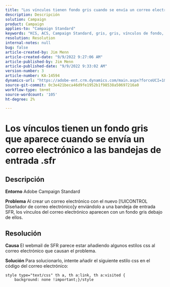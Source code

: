 ```yaml
---
title: "Los vínculos tienen fondo gris cuando se envía un correo electrónico a las bandejas de entrada .sfr"
description: Descripción
solution: Campaign
product: Campaign
applies-to: "Campaign Standard"
keywords: "KCS, ACS, Campaign Standard, gris, gris, vínculos de fondo, correo electrónico, bandejas de entrada .sfr, Diseñador de correos electrónicos"
resolution: Resolution
internal-notes: null
bug: false
article-created-by: Jim Menn
article-created-date: "9/9/2022 9:27:06 AM"
article-published-by: Jim Menn
article-published-date: "9/9/2022 9:33:02 AM"
version-number: 3
article-number: KA-14594
dynamics-url: "https://adobe-ent.crm.dynamics.com/main.aspx?forceUCI=1&pagetype=entityrecord&etn=knowledgearticle&id=ad383a90-2130-ed11-9db1-0022480866ad"
source-git-commit: 0c3e421beca46d9fe1952b1f98538a50697216a0
workflow-type: tm+mt
source-wordcount: '105'
ht-degree: 2%

---
```


# Los vínculos tienen un fondo gris que aparece cuando se envía un correo electrónico a las bandejas de entrada .sfr

## Descripción


<b>Entorno</b>
Adobe Campaign Standard

<b>Problema</b>
Al crear un correo electrónico con el nuevo [!UICONTROL Diseñador de correo electrónico]y enviándolo a una bandeja de entrada SFR, los vínculos del correo electrónico aparecen con un fondo gris debajo de ellos.


## Resolución


<b>Causa</b>
El webmail de SFR parece estar añadiendo algunos estilos css al correo electrónico que causan el problema.

<b>Solución</b>
Para solucionarlo, intente añadir el siguiente estilo css en el código del correo electrónico:


```
style type="text/css" th a, th a:link, th a:visited {
    background: none !important;}/style
```

